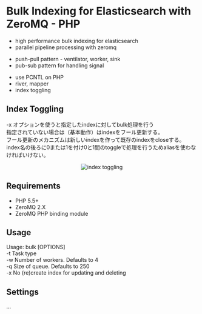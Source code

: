 # Bulk Indexing for Elasticsearch with ZeroMQ - PHP
* high performance bulk indexing for elasticsearch
* parallel pipeline processing with zeromq
 - push-pull pattern - ventilator, worker, sink
 - pub-sub pattern for handling signal
* use PCNTL on PHP 
* river, mapper
* index toggling

## Index Toggling
-x オプションを使うと指定したindexに対してbulk処理を行う  
指定されていない場合は（基本動作）はindexをフール更新する。  
フール更新のメカニズムは新しいindexを作って既存のindexをcloseする。  
index名の後ろに0または1を付け0と1間のtoggleで処理を行うためaliasを使わなければいけない。  
<p align="center"><img src="http://blogfiles.naver.net/20140306_124/parkjy76_13940786232946Tk1H_GIF/alias1.gif" alt="index toggling"></p>

## Requirements
+ PHP 5.5+
+ ZeroMQ 2.X
+ ZeroMQ PHP binding module

## Usage
Usage: bulk [OPTIONS]  
 -t <string> Task type  
 -w <number> Number of workers. Defaults to 4  
 -q <number> Size of queue. Defaults to 250  
 -x No (re)create index for updating and deleting  

## Settings
...

